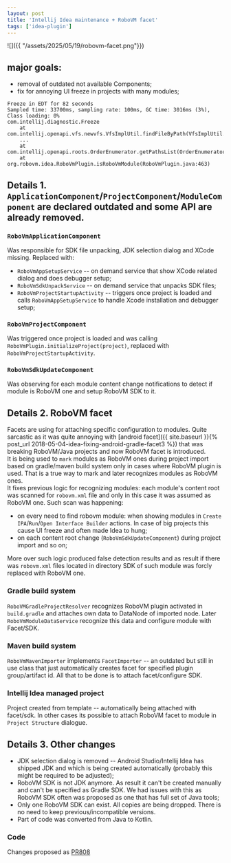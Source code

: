 ```yaml
---
layout: post
title: 'Intellij Idea maintenance + RoboVM facet'
tags: ['idea-plugin']
---
```

![]({{ "/assets/2025/05/19/robovm-facet.png"}})

## major goals:
- removal of outdated not available Components;
- fix for annoying UI freeze in projects with many modules;
<!-- more -->

```
Freeze in EDT for 82 seconds
Sampled time: 33700ms, sampling rate: 100ms, GC time: 3016ms (3%), Class loading: 0%
com.intellij.diagnostic.Freeze
    at com.intellij.openapi.vfs.newvfs.VfsImplUtil.findFileByPath(VfsImplUtil.java:56)
    ...
    at com.intellij.openapi.roots.OrderEnumerator.getPathsList(OrderEnumerator.java:158)
    at org.robovm.idea.RoboVmPlugin.isRoboVmModule(RoboVmPlugin.java:463)
```

## Details 1. `ApplicationComponent`/`ProjectComponent`/`ModuleComponent` are declared outdated and some API are already removed.

### `RoboVmApplicationComponent`
Was responsible for SDK file unpacking, JDK selection dialog and XCode missing. Replaced with:
- `RoboVmAppSetupService` -- on demand service that show XCode related dialog and does debugger setup;
- `RoboVmSdkUnpackService` -- on demand service that unpacks SDK files;
- `RoboVmProjectStartupActivity` -- triggers once project is loaded and calls `RoboVmAppSetupService` to handle Xcode installation and debugger setup;

### `RoboVmProjectComponent`
Was triggered once project is loaded and was calling `RoboVmPlugin.initializeProject(project)`, replaced with `RoboVmProjectStartupActivity`.


### `RoboVmSdkUpdateComponent`
Was observing for each module content change notifications to detect if module is RoboVM one and setup RoboVM SDK to it.

## Details 2. RoboVM facet
Facets are using for attaching specific configuration to modules. Quite sarcastic as it was quite annoying with [android facet]({{ site.baseurl }}{% post_url 2018-05-04-idea-fixing-android-gradle-facet3 %}) that was breaking RoboVM/Java projects and now RoboVM facet is introduced.   
It is being used to `mark` modules as RoboVM ones during project import based on gradle/maven build system only in cases where RoboVM plugin is used.
That is a true way to mark and later recognizes modules as RoboVM ones.  
It fixes previous logic for recognizing modules: each module's content root was scanned for `robovm.xml` file and only in this case it was assumed as RoboVM one.
Such scan was happening:
- on every need to find robovm module: when showing modules in `Create IPA`/`Run`/`Open Interface Builder` actions. In case of big projects this cause UI freeze and often made Idea to hung;
- on each content root change (`RoboVmSdkUpdateComponent`) during project import and so on;

More over such logic produced false detection results and as result if there was `robovm.xml` files located in directory SDK of such module was forcly replaced with RoboVM one.

### Gradle build system
`RoboVMGradleProjectResolver` recognizes RoboVM plugin activated in `build.gradle` and attaches own data to DataNode of imported node. Later `RoboVmModuleDataService` recognize this data and configure module with Facet/SDK.

### Maven build system
`RoboVmMavenImporter` implements `FacetImporter` -- an outdated but still in use class that just automatically creates facet for specified plugin group/artifact id. All that to be done is to attach facet/configure SDK.

### Intellij Idea managed project
Project created from template -- automatically being attached with facet/sdk. In other cases its possible to attach RoboVM facet to module in `Project Structure` dialogue.

## Details 3. Other changes
- JDK selection dialog is removed -- Android Studio/Intellij Idea has shipped JDK and which is being created automatically (probably this might be required to be adjusted);
- RoboVM SDK is not JDK anymore. As result it can't be created manually and can't be specified as Gradle SDK. We had issues with this as RoboVM SDK often was proposed as one that has full set of Java tools;
- Only one RoboVM SDK can exist. All copies are being dropped. There is no need to keep previous/incompatible versions.
- Part of code was converted from Java to Kotlin.

### Code 
Changes proposed as [PR808](https://github.com/MobiVM/robovm/pull/808)

